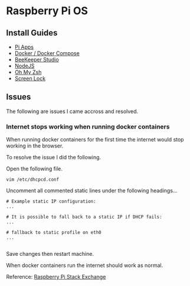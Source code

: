 # Raspberry Pi OS

## Install Guides

- [Pi Apps](https://github.com/Botspot/pi-apps)
- [Docker / Docker Compose](https://www.jfrog.com/connect/post/install-docker-compose-on-raspberry-pi)
- [BeeKeeper Studio](https://snapcraft.io/install/beekeeper-studio/raspbian)
- [NodeJS](https://snapcraft.io/install/node/raspbian)
- [Oh My Zsh](https://divinenanny.nl/blog/2021-08-07-install-oh-my-zsh-on-raspberry-pi/)
- [Screen Lock](https://thepihut.com/blogs/raspberry-pi-tutorials/how-to-lock-your-raspberry-pi-screen)

## Issues

The following are issues I came accross and resolved.

### Internet stops working when running docker containers

When running docker containers for the first time the internet would stop working in the browser.

To resolve the issue I did the following.

Open the following file.

```
vim /etc/dhcpcd.conf
```

Uncomment all commented static lines under the following headings... 

```
# Example static IP configuration:
...

# It is possible to fall back to a static IP if DHCP fails:
...

# fallback to static profile on eth0
...
 
```

Save changes then restart machine.

When docker containers run the internet should work as normal.


Reference: [Raspberry Pi Stack Exchange](https://raspberrypi.stackexchange.com/questions/58809/rpi-loses-its-wlan0-configuration-when-any-docker-container-is-started)
